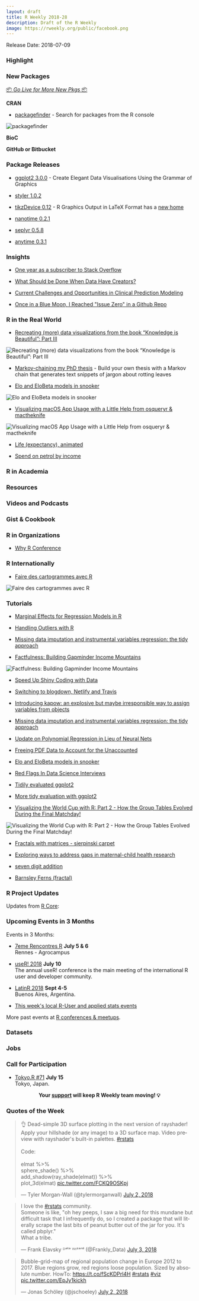 ```yaml
---
layout: draft
title: R Weekly 2018-28
description: Draft of the R Weekly
image: https://rweekly.org/public/facebook.png
---
```


Release Date: 2018-07-09

###  Highlight


###  New Packages

<p class="added-hostname"><a href="https://rweekly.org/live" target="_blank" class="externalLink">📦 <i>Go Live for More New Pkgs</i> 📦</a></p>

**CRAN**

+ [packagefinder](https://topics-in-r.blogspot.com/2018/07/new-package-packagefinder.html) - Search for packages from the R console

![packagefinder](https://raw.githubusercontent.com/rweekly/image/master/2018/pkgfinder.png)

**BioC**


**GitHub or Bitbucket**



### Package Releases

+ [ggplot2 3.0.0](https://cran.r-project.org/web/packages/ggplot2/index.html) - Create Elegant Data Visualisations Using the Grammar of Graphics

+ [styler 1.0.2](https://github.com/r-lib/styler/releases)

+ [tikzDevice 0.12](https://cran.r-project.org/package=tikzDevice) - R Graphics Output in LaTeX Format has a [new home](https://blog.daqana.com/en/tikzdevice-has-a-new-home/)

+ [nanotime 0.2.1](http://dirk.eddelbuettel.com/blog/2018/07/01#nanotime_0.2.1)

+ [seplyr 0.5.8](http://www.win-vector.com/blog/2018/07/seplyr-0-5-8-now-available-on-cran/)

+ [anytime 0.3.1](http://dirk.eddelbuettel.com/blog/2018/07/03#anytime_0.3.1)

### Insights

+ [One year as a subscriber to Stack Overflow](https://privefl.github.io/blog/one-year-as-a-subscriber-to-stack-overflow/)

+ [What Should be Done When Data Have Creators?](https://simplystatistics.org/2018/07/06/data-creators/)


+ [Current Challenges and Opportunities in Clinical Prediction Modeling](http://fharrell.com/talk/memtab18/)

+ [Once in a Blue Moon, I Reached "Issue Zero" in a Github Repo](https://yihui.name/en/2018/07/issue-zero/)


### R in the Real World

+ [Recreating (more) data visualizations from the book “Knowledge is Beautiful”: Part III](https://medium.com/@MattOldach_65321/recreating-more-data-visualizations-from-the-book-knowledge-is-beautiful-part-iii-5fd393b4c548)

![Recreating (more) data visualizations from the book “Knowledge is Beautiful”: Part III](https://raw.githubusercontent.com/rweekly/image/master/2018/livelong.jpeg)

+ [Markov-chaining my PhD thesis](https://www.rostrum.blog/2018/06/30/markov-chain-phd/) - Build your own thesis with a Markov chain that generates text snippets of jargon about rotting leaves

+ [Elo and EloBeta models in snooker](http://www.questionflow.org/2018/07/03/elo-and-elobeta-models-in-snooker/)

![Elo and EloBeta models in snooker](https://raw.githubusercontent.com/echasnovski/questionflow-site/0435820dde9ca4ea667f8e5c0d0d01e93df01d07/static/post/2018-07-03-elo-and-elobeta-models-in-snooker_files/figure-html/rating-evolution_top16_hidden-1.png)

+ [Visualizing macOS App Usage with a Little Help from osqueryr & mactheknife](https://rud.is/b/2018/07/06/visualizing-macos-app-usage/)

![Visualizing macOS App Usage with a Little Help from osqueryr & mactheknife](https://raw.githubusercontent.com/rweekly/image/master/2018/app-lod-tree-1.png)

+ [Life (expectancy), animated](https://nowosad.github.io/post/life-expectancy-animated/)

+ [Spend on petrol by income](http://freerangestats.info/blog/2018/07/01/petrol-spend)

###  R in Academia



###  Resources


###  Videos and Podcasts



### Gist & Cookbook




###  R in Organizations


+ [Why R Conference](https://mlr-org.github.io/whyr-conference/)


### R Internationally

+ [Faire des cartogrammes avec R](https://rgeomatic.hypotheses.org/1361)

![Faire des cartogrammes avec R](https://raw.githubusercontent.com/rweekly/image/master/2018/map6.png)

###  Tutorials

+ [Marginal Effects for Regression Models in R](https://strengejacke.wordpress.com/2018/07/03/marginal-effects-for-regression-models-in-r-rstats-dataviz/)

+ [Handling Outliers with R](https://madstatbr.wordpress.com/2018/07/02/handling-outliers-with-r/)

+ [Missing data imputation and instrumental variables regression: the tidy approach](http://www.brodrigues.co/blog/2018-07-01-tidy_ive/)

+ [Factfulness: Building Gapminder Income Mountains](http://staff.math.su.se/hoehle/blog/2018/07/02/factfulness.html)

![Factfulness: Building Gapminder Income Mountains](https://raw.githubusercontent.com/rweekly/image/master/2018/moving-mountains.gif)

+ [Speed Up Shiny Coding with Data](https://roh.engineering/post/speeding-up-shiny-coding-with-data/)

+ [Switching to blogdown, Netlify and Travis](https://lorenzwalthert.netlify.com/posts/getting-up-and-running-with-blogdown-netlify-and-travis/)

+ [Introducing kapow: an explosive but maybe irresponsible way to assign variables from objects](http://daranzolin.github.io/2018-06-30-kapow-assignment/)

+ [Missing data imputation and instrumental variables regression: the tidy approach](http://www.brodrigues.co/blog/2018-07-01-tidy_ive/)

+ [Update on Polynomial Regression in Lieu of Neural Nets](https://matloff.wordpress.com/2018/07/01/update-on-polynomial-regression-in-lieu-of-neural-nets/)

+ [Freeing PDF Data to Account for the Unaccounted](https://rud.is/b/2018/07/02/freeing-pdf-data-to-account-for-the-unaccounted/)

+ [Elo and EloBeta models in snooker](http://www.questionflow.org/2018/07/03/elo-and-elobeta-models-in-snooker/)

+ [Red Flags In Data Science Interviews](https://robinsones.github.io/Red-Flags-in-Data-Science-Interviews/)

+ [Tidily evaluated ggplot2](https://www.johnmackintosh.com/2018-07-04-tidily-evaluated-ggplot2/)

+ [More tidy evaluation with ggplot2](https://www.johnmackintosh.com/2018-07-04-more-tidy-evaluation-with-ggplot2/)

+ [Visualizing the World Cup with R: Part 2 - How the Group Tables Evolved During the Final Matchday!](https://ryo-n7.github.io/2018-07-05-visualize-worldcup-part-2/)

![Visualizing the World Cup with R: Part 2 - How the Group Tables Evolved During the Final Matchday!](https://i.imgur.com/FlntjgH.png)

+ [Fractals with matrices - sierpinski carpet](https://coolbutuseless.github.io/2018/07/05/fractals-with-matrices---sierpinski-carpet/)

+ [Exploring ways to address gaps in maternal-child health research](https://ropensci.org/blog/2018/07/05/mchtoolbox/)

+ [seven digit addition](https://xianblog.wordpress.com/2018/07/06/seven-digit-addition/)

+ [Barnsley Ferns (fractal)](https://coolbutuseless.github.io/2018/07/07/barnsley-ferns-fractal/)


<!--<div class="post-more-begin"></div><div class="post-more-end"></div>-->

###  R Project Updates

Updates from [R Core](http://developer.r-project.org/blosxom.cgi/R-devel/NEWS):




###  Upcoming Events in 3 Months

Events in 3 Months:

+ [7eme Rencontres R](https://r2018-rennes.sciencesconf.org/)  **July 5 & 6** <br />
Rennes - Agrocampus

+ [useR! 2018](https://user2018.r-project.org/) **July 10** <br />
The annual useR! conference is the main meeting of the international R user and developer community.

+ [LatinR 2018](http://latin-r.com/) **Sept 4-5** <br />
Buenos Aires, Argentina.

+ [This week's local R-User and applied stats events](https://community.rstudio.com/c/irl)

More past events at [R conferences & meetups](https://conf.rweekly.org).

### Datasets




### Jobs




###  Call for Participation

+ [Tokyo.R #71](https://tokyor.connpass.com/event/92522/) **July 15**<br /> Tokyo, Japan.

<p class="hide-support added-hostname support-rweekly" style="text-align: center;font-weight: bold;">Your <a class="non-visited externalLink" href="https://www.patreon.com/rweekly" onclick="pas(this)">support</a> will keep R Weekly team moving! 💡</p>

###  Quotes of the Week

<blockquote class="twitter-tweet" data-lang="en"><p lang="en" dir="ltr">👌 Dead-simple 3D surface plotting in the next version of rayshader! Apply your hillshade (or any image) to a 3D surface map. Video preview with rayshader&#39;s built-in palettes. <a href="https://twitter.com/hashtag/rstats?src=hash&amp;ref_src=twsrc%5Etfw">#rstats</a><br><br>Code:<br><br>elmat %&gt;%<br>  sphere_shade() %&gt;% <br>  add_shadow(ray_shade(elmat)) %&gt;% <br>  plot_3d(elmat) <a href="https://t.co/FCKQ9OSKpj">pic.twitter.com/FCKQ9OSKpj</a></p>&mdash; Tyler Morgan-Wall (@tylermorganwall) <a href="https://twitter.com/tylermorganwall/status/1013760588307095552?ref_src=twsrc%5Etfw">July 2, 2018</a></blockquote>

<blockquote class="twitter-tweet" data-lang="en"><p lang="en" dir="ltr">I love the <a href="https://twitter.com/hashtag/rstats?src=hash&amp;ref_src=twsrc%5Etfw">#rstats</a> community.<br>Someone is like, &quot;oh hey peeps, I saw a big need for this mundane but difficult task that I infrequently do, so I created a package that will literally scrape the last bits of peanut butter out of the jar for you. It&#39;s called pbplyr.&quot;<br>What a tribe.</p>&mdash; Frank Elavsky ᴰᵃᵗᵃ ᵂᶦᶻᵃʳᵈ (@Frankly_Data) <a href="https://twitter.com/Frankly_Data/status/1014189095294291968?ref_src=twsrc%5Etfw">July 3, 2018</a></blockquote>

<blockquote class="twitter-tweet" data-lang="en"><p lang="en" dir="ltr">Bubble-grid-map of regional population change in Europe 2012 to 2017. Blue regions grow, red regions loose population. Sized by absolute number. HowTo: <a href="https://t.co/fScKDPrl4H">https://t.co/fScKDPrl4H</a> <a href="https://twitter.com/hashtag/rstats?src=hash&amp;ref_src=twsrc%5Etfw">#rstats</a> <a href="https://twitter.com/hashtag/viz?src=hash&amp;ref_src=twsrc%5Etfw">#viz</a> <a href="https://t.co/EpJy1kickh">pic.twitter.com/EpJy1kickh</a></p>&mdash; Jonas Schöley (@jschoeley) <a href="https://twitter.com/jschoeley/status/1013668629236379648?ref_src=twsrc%5Etfw">July 2, 2018</a></blockquote>


